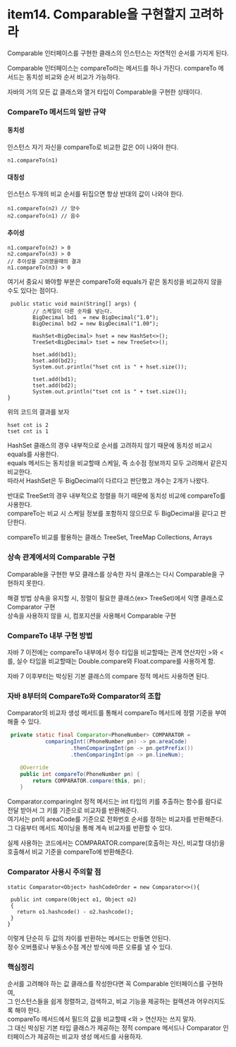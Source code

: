 # item14. Comparable을 구현할지 고려하라

Comparable 인터페이스를 구현한 클래스의 인스턴스는 자연적인 순서를 가지게 된다.

Comparable 인터페이스는 compareTo라는 메서드를 하나 가진다.
compareTo 메서드는 동치성 비교와 순서 비교가 가능하다.

자바의 거의 모든 값 클래스와 열거 타입이 Comparable을 구현한 상태이다.

### CompareTo 메서드의 일반 규약
#### 동치성
인스턴스 자기 자신을 compareTo로 비교한 값은 0이 나와야 한다.
```
n1.compareTo(n1)
```
#### 대칭성
인스턴스 두개의 비교 순서를 뒤집으면 항상 반대의 값이 나와야 한다.
```
n1.compareTo(n2) // 양수
n2.compareTo(n1) // 음수
```
#### 추이성
```
n1.compareTo(n2) > 0 
n2.compareTo(n3) > 0
// 추이성을 고려했을때의 결과
n1.compareTo(n3) > 0
```
여기서 중요시 봐야할 부분은 compareTo와 equals가 같은 동치성을 비교하지 않을 수도 있다는 점이다.
```
 public static void main(String[] args) {
        // 스케일이 다른 숫자를 넣는다.
        BigDecimal bd1  = new BigDecimal("1.0");
        BigDecimal bd2 = new BigDecimal("1.00");

        HashSet<BigDecimal> hset = new HashSet<>();
        TreeSet<BigDecimal> tset = new TreeSet<>();

        hset.add(bd1);
        hset.add(bd2);
        System.out.println("hset cnt is " + hset.size());

        tset.add(bd1);
        tset.add(bd2);
        System.out.println("tset cnt is " + tset.size());
}
```
위의 코드의 결과를 보자
```
hset cnt is 2
tset cnt is 1
```
HashSet 클래스의 경우 내부적으로 순서를 고려하지 않기 때문에 동치성 비교시 equals를 사용한다.<br>
equals 메서드는 동치성을 비교할때 스케일, 즉 소수점 정보까지 모두 고려해서 같은지 비교한다.<br>
따라서 HashSet은 두 BigDecimal이 다르다고 판단했고 개수는 2개가 나왔다.


반대로 TreeSet의 경우 내부적으로 정렬을 하기 때문에 동치성 비교에 compareTo를 사용한다.<br>
compareTo는 비교 시 스케일 정보를 포함하지 않으므로 두 BigDecimal을 같다고 판단한다.

compareTo 비교를 활용하는 클래스
TreeSet, TreeMap
Collections, Arrays

### 상속 관계에서의 Comparable 구현
Comparable을 구현한 부모 클래스를 상속한 자식 클래스는 다시 Comparable을 구현하지 못한다.

해결 방법
상속을 유지할 시, 정렬이 필요한 클래스(ex> TreeSet)에서 익명 클래스로 Comparator 구현<br>
상속을 사용하지 않을 시, 컴포지션을 사용해서 Comparable 구현

### CompareTo 내부 구현 방법
자바 7 이전에는 compareTo 내부에서 정수 타입을 비교할때는 관계 연산자인 >와 <를, 실수 타입을 비교할때는 Double.compare와 Float.compare를 사용하게 함.

자바 7 이후부터는 박싱된 기본 클래스의 compare 정적 메서드 사용하면 된다.

### 자바 8부터의 CompareTo와 Comparator의 조합
Comparator의 비교자 생성 메서드를 통해서 compareTo 메서드에 정렬 기준을 부여해줄 수 있다.
```java
 private static final Comparator<PhoneNumber> COMPARATOR =
            comparingInt((PhoneNumber pn) -> pn.areaCode) 
                    .thenComparingInt(pn -> pn.getPrefix()) 
                    .thenComparingInt(pn -> pn.lineNum);

    @Override
    public int compareTo(PhoneNumber pn) {
        return COMPARATOR.compare(this, pn);
    }
```
Comparator.comparingInt 정적 메서드는 int 타입의 키를 추출하는 함수를 람다로 전달 받아서 그 키를 기준으로 비교자를 반환해준다.<br>
여기서는 pn의 areaCode를 기준으로 전화번호 순서를 정하는 비교자를 반환해준다. 그 다음부터 메서드 체이닝을 통해 계속 비교자를 반환할 수 있다.


실제 사용하는 코드에서는 COMPARATOR.compare(호출하는 자신, 비교할 대상)을 호출해서 비교 기준을 compareTo에 반환해준다.

### Comparator 사용시 주의할 점
```
static Comparator<Object> hashCodeOrder = new Comparator<>(){

 public int compare(Object o1, Object o2)
 {
   return o1.hashcode() - o2.hashcode();
 }
}
```
이렇게 단순히 두 값의 차이를 반환하는 메서드는 만들면 안된다.<br>
정수 오버플로나 부동소수점 계산 방식에 따른 오류를 낼 수 있다.

### 핵심정리
순서를 고려해야 하는 값 클래스를 작성한다면 꼭 Comparable 인터페이스를 구현하여,<br>
그 인스턴스들을 쉽게 정렬하고, 검색하고, 비교 기능을 제공하는 컬렉션과 어우러지도록 해야 한다.<br>
compareTo 메서드에서 필드의 값을 비교할때 <와 > 연산자는 쓰지 말자.<br>
그 대신 박싱된 기본 타입 클래스가 제공하는 정적 compare 메서드나 Comparator 인터페이스가 제공하는 비교자 생성 메서드를 사용하자.